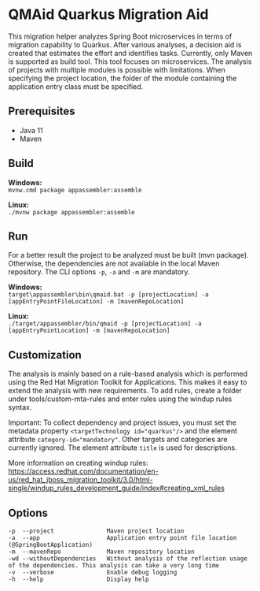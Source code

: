 # QMAid Quarkus Migration Aid

This migration helper analyzes Spring Boot microservices in terms of migration capability to Quarkus. After various analyses, a decision aid is created that estimates the effort and identifies tasks. Currently, only Maven is supported as build tool. This tool focuses on microservices. The analysis of projects with multiple modules is possible with limitations. When specifying the project location, the folder of the module containing the application entry class must be specified.

## Prerequisites

- Java 11
- Maven

## Build

**Windows:** \
`mvnw.cmd package appassembler:assemble`

**Linux:** \
`./mvnw package appassembler:assemble`

## Run
For a better result the project to be analyzed must be built (mvn package). Otherwise, the dependencies are not available in the local Maven repository.
The CLI options ```-p```, ```-a``` and ```-m``` are mandatory.

**Windows:** \
`target\appassembler\bin\qmaid.bat -p [projectLocation] -a [appEntryPointFileLocation] -m [mavenRepoLocation]`

**Linux:** \
`./target/appassembler/bin/qmaid -p [projectLocation] -a [appEntryPointLocation] -m [mavenRepoLocation]`

## Customization

The analysis is mainly based on a rule-based analysis which is performed using the Red Hat Migration Toolkit for Applications. This makes it easy to extend the analysis with new requirements. To add rules, create a folder under tools/custom-mta-rules and enter rules using the windup rules syntax.

Important: To collect dependency and project issues, you must set the metadata property ```<targetTechnology id="quarkus"/>``` and the element attribute ```category-id="mandatory"```. Other targets and categories are currently ignored. The element attribute ```title``` is used for descriptions.

More information on creating windup rules:
https://access.redhat.com/documentation/en-us/red_hat_jboss_migration_toolkit/3.0/html-single/windup_rules_development_guide/index#creating_xml_rules

## Options
```
-p  --project               Maven project location
-a  --app                   Application entry point file location (@SpringBootApplication)
-m  --mavenRepo             Maven repository location
-wd --withoutDependencies   Without analysis of the reflection usage of the dependencies. This analysis can take a very long time
-v  --verbose               Enable debug logging
-h  --help                  Display help
```
